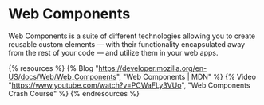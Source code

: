 # Web Components

Web Components is a suite of different technologies allowing you to create reusable custom elements — with their functionality encapsulated away from the rest of your code — and utilize them in your web apps.

{% resources %}
  {% Blog "https://developer.mozilla.org/en-US/docs/Web/Web_Components", "Web Components | MDN" %}
  {% Video "https://www.youtube.com/watch?v=PCWaFLy3VUo", "Web Components Crash Course" %}
{% endresources %}
